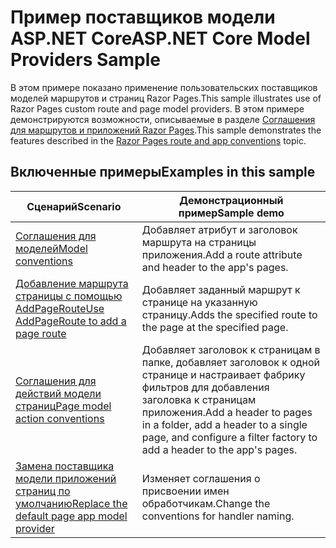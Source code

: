 # <a name="aspnet-core-model-providers-sample"></a><span data-ttu-id="76842-101">Пример поставщиков модели ASP.NET Core</span><span class="sxs-lookup"><span data-stu-id="76842-101">ASP.NET Core Model Providers Sample</span></span>

<span data-ttu-id="76842-102">В этом примере показано применение пользовательских поставщиков моделей маршрутов и страниц Razor Pages.</span><span class="sxs-lookup"><span data-stu-id="76842-102">This sample illustrates use of Razor Pages custom route and page model providers.</span></span> <span data-ttu-id="76842-103">В этом примере демонстрируются возможности, описываемые в разделе [Соглашения для маршрутов и приложений Razor Pages](https://docs.microsoft.com/aspnet/core/razor-pages/razor-pages-convention-features).</span><span class="sxs-lookup"><span data-stu-id="76842-103">This sample demonstrates the features described in the [Razor Pages route and app conventions](https://docs.microsoft.com/aspnet/core/razor-pages/razor-pages-convention-features) topic.</span></span>

## <a name="examples-in-this-sample"></a><span data-ttu-id="76842-104">Включенные примеры</span><span class="sxs-lookup"><span data-stu-id="76842-104">Examples in this sample</span></span>

| <span data-ttu-id="76842-105">Сценарий</span><span class="sxs-lookup"><span data-stu-id="76842-105">Scenario</span></span> | <span data-ttu-id="76842-106">Демонстрационный пример</span><span class="sxs-lookup"><span data-stu-id="76842-106">Sample demo</span></span> |
| -------- | ----------- |
| [<span data-ttu-id="76842-107">Соглашения для моделей</span><span class="sxs-lookup"><span data-stu-id="76842-107">Model conventions</span></span>](https://docs.microsoft.com/aspnet/core/razor-pages/razor-pages-conventions#model-conventions) | <span data-ttu-id="76842-108">Добавляет атрибут и заголовок маршрута на страницы приложения.</span><span class="sxs-lookup"><span data-stu-id="76842-108">Add a route attribute and header to the app's pages.</span></span> |
| [<span data-ttu-id="76842-109">Добавление маршрута страницы с помощью AddPageRoute</span><span class="sxs-lookup"><span data-stu-id="76842-109">Use AddPageRoute to add a page route</span></span>](https://docs.microsoft.com/aspnet/core/razor-pages/razor-pages-conventions#configure-a-page-route) | <span data-ttu-id="76842-110">Добавляет заданный маршрут к странице на указанную страницу.</span><span class="sxs-lookup"><span data-stu-id="76842-110">Adds the specified route to the page at the specified page.</span></span> |
| [<span data-ttu-id="76842-111">Соглашения для действий модели страниц</span><span class="sxs-lookup"><span data-stu-id="76842-111">Page model action conventions</span></span>](https://docs.microsoft.com/aspnet/core/razor-pages/razor-pages-conventions#page-model-action-conventions) | <span data-ttu-id="76842-112">Добавляет заголовок к страницам в папке, добавляет заголовок к одной странице и настраивает фабрику фильтров для добавления заголовка к страницам приложения.</span><span class="sxs-lookup"><span data-stu-id="76842-112">Add a header to pages in a folder, add a header to a single page, and configure a filter factory to add a header to the app's pages.</span></span> |
| [<span data-ttu-id="76842-113">Замена поставщика модели приложений страниц по умолчанию</span><span class="sxs-lookup"><span data-stu-id="76842-113">Replace the default page app model provider</span></span>](https://docs.microsoft.com/aspnet/core/razor-pages/razor-pages-conventions#replace-the-default-page-app-model-provider) | <span data-ttu-id="76842-114">Изменяет соглашения о присвоении имен обработчикам.</span><span class="sxs-lookup"><span data-stu-id="76842-114">Change the conventions for handler naming.</span></span> |
